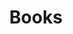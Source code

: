 ---
layout: book
title: Books
header:
  theme: dark
  background: 'linear-gradient(0deg, rgb(0, 0, 0), rgb(77, 77, 77))' 
---